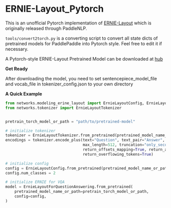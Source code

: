 # ERNIE-Layout_Pytorch

This is an unofficial Pytorch implementation of [ERNIE-Layout](http://arxiv.org/abs/2210.06155) which is originally released through PaddleNLP.

``tools/convert2torch.py`` is a converting script to convert all state dicts of pretrained models for PaddlePaddle into Pytorch style. Feel free to edit it if necessary.


A Pytorch-style ERNIE-Layout Pretrained Model can be downloaded at [hub](https://huggingface.co/Norm/ERNIE-Layout-Pytorch/tree/main)

**Get Ready**

After downloading the model, you need to set sentencepiece_model_file and vocab_file in tokenizer_config.json to your own directory

**A Quick Example**
```python
from networks.modeling_erine_layout import ErnieLayoutConfig, ErnieLayoutForQuestionAnswering
from networks.tokenizer import ErnieLayoutTokenizer


pretrain_torch_model_or_path = "path/to/pretrained-model"

# initialize tokenizer
tokenizer = ErnieLayoutTokenizer.from_pretrained(pretrained_model_name_or_path=pretrain_torch_model_or_path)
encodings = tokenizer.encode_plus(text="Question", text_pair="Answer", add_special_tokens=True,
                                  max_length=512, truncation="only_second",
                                  return_offsets_mapping=True, return_attention_mask=True,
                                  return_overflowing_tokens=True)

# initialize config
config = ErnieLayoutConfig.from_pretrained(pretrained_model_name_or_path=pretrain_torch_model_or_path)
config.num_classes = 2

# initialize ERNIE for VQA
model = ErnieLayoutForQuestionAnswering.from_pretrained(
    pretrained_model_name_or_path=pretrain_torch_model_or_path,
    config=config,
)

```